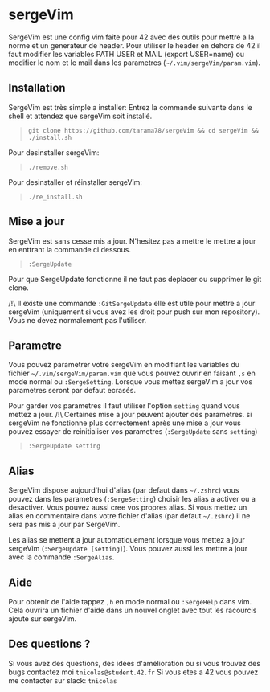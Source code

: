 # sergeVim
SergeVim est une config vim faite pour 42 avec des outils pour mettre a la norme et un generateur de header.
Pour utiliser le header en dehors de 42 il faut modifier les variables PATH USER et MAIL (export USER=name) ou modifier le nom et le mail dans les parametres (`~/.vim/sergeVim/param.vim`).

## Installation
SergeVim est très simple a installer:
Entrez la commande suivante dans le shell et attendez que sergeVim soit installé.
>`git clone https://github.com/tarama78/sergeVim && cd sergeVim && ./install.sh`

Pour desinstaller sergeVim:
>`./remove.sh`

Pour desinstaller et réinstaller sergeVim:
>`./re_install.sh`

## Mise a jour
SergeVim est sans cesse mis a jour. N'hesitez pas a mettre le mettre a jour en enttrant la commande ci dessous.
>`:SergeUpdate`

Pour que SergeUpdate fonctionne il ne faut pas deplacer ou supprimer le git clone.

/!\ Il existe une commande `:GitSergeUpdate` elle est utile pour mettre a jour sergeVim (uniquement si vous avez les droit pour push sur mon repository). Vous ne devez normalement pas l'utiliser.

## Parametre
Vous pouvez parametrer votre sergeVim en modifiant les variables du fichier `~/.vim/sergeVim/param.vim` que vous pouvez ouvrir en faisant `,s` en mode normal ou `:SergeSetting`. Lorsque vous mettez sergeVim a jour vos parametres seront par defaut ecrasés.

Pour garder vos parametres il faut utiliser l'option `setting` quand vous mettez a jour. /!\ Certaines mise a jour peuvent ajouter des parametres. si sergeVim ne fonctionne plus correctement après une mise a jour vous pouvez essayer de reinitialiser vos parametres (`:SergeUpdate` sans `setting`) 
>`:SergeUpdate setting`

## Alias
SergeVim dispose aujourd'hui d'alias (par defaut dans `~/.zshrc`) vous pouvez dans les parametres (`:SergeSetting`) choisir les alias a activer ou a desactiver. Vous pouvez aussi cree vos propres alias. Si vous mettez un alias en commentaire dans votre fichier d'alias (par defaut `~/.zshrc`) il ne sera pas mis a jour par SergeVim.

Les alias se mettent a jour automatiquement lorsque vous mettez a jour sergeVim (`:SergeUpdate [setting]`). Vous pouvez aussi les mettre a jour avec la commande `:SergeAlias`.

## Aide
Pour obtenir de l'aide tappez `,h` en mode normal ou `:SergeHelp` dans vim. Cela ouvrira un fichier d'aide dans un nouvel onglet avec tout les racourcis ajouté sur sergeVim.

## Des questions ?
Si vous avez des questions, des idées d'amélioration ou si vous trouvez des bugs contactez moi `tnicolas@student.42.fr`
Si vous etes a 42 vous pouvez me contacter sur slack: `tnicolas`
